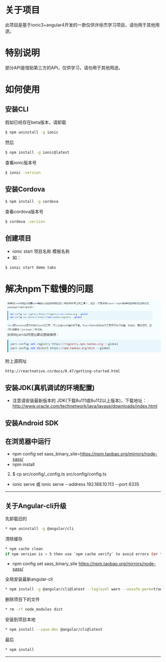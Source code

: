 # 关于项目

此项目是基于ionic3+angular4开发的一款仅供许徐杰学习项目，请勿用于其他用途。

# 特别说明

部分API是借助第三方的API，仅供学习，请勿用于其他用途。


# 如何使用

## 安装CLI

假如已经存在beta版本，请卸载

```bash
$ npm uninstall -g ionic
```
然后

```bash
$ npm install -g ionic@latest
```

查看ionic版本号

```bash
$ ionic -version
```

## 安装Cordova

```bash
$ npm install -g cordova
```
查看cordova版本号

```bash
$ cordova -version
```

## 创建项目

* ionic start 项目名称 模板名称  
* 如：

```bash
$ ionic start demo tabs
```

# 解决npm下载慢的问题

![效果](./README_Img/taobao_npm.png) 
![效果](./README_Img/yarn.png) 
![效果](./README_Img/taobao_yarn.png) 

附上源网址

```bash
http://reactnative.cn/docs/0.47/getting-started.html
```

## 安装JDK(真机调试的环境配置)

* 注意请安装最新版本的 JDK(下载8u111或8u112以上版本)，下载地址：http://www.oracle.com/technetwork/java/javase/downloads/index.html

## 安装Android SDK

## 在浏览器中运行
* npm config set sass_binary_site=https://npm.taobao.org/mirrors/node-sass/
* npm install
2. $ cp src/config/_config.ts src/config/config.ts
* ionic serve 或 ionic serve --address 192.168.10.113 --port 6335


----------------------------------------------------------------
## 关于Angular-cli升级

先卸载旧的
```bash
* npm uninstall -g @angular/cli
```
清除缓存
```bash
* npm cache clean
if npm version is > 5 then use `npm cache verify` to avoid errors (or to avoid using --force)
```

* npm config set sass_binary_site https://npm.taobao.org/mirrors/node-sass/ 

全局安装最新angular-cli
```bash
* npm install -g @angular/cli@latest --loglevel warn --unsafe-perm=true
```
删除项目下的文件
```bash
* rm -rf node_modules dist
```

安装到项目本地
```bash
* npm install --save-dev @angular/cli@latest
```
最后
```bash
* npm install
```
----------------------------------------------------------------